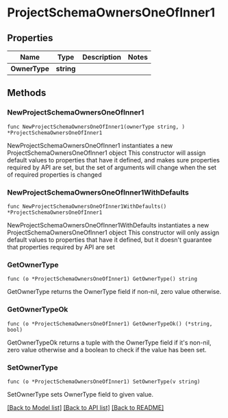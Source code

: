 # ProjectSchemaOwnersOneOfInner1

## Properties

Name | Type | Description | Notes
------------ | ------------- | ------------- | -------------
**OwnerType** | **string** |  | 

## Methods

### NewProjectSchemaOwnersOneOfInner1

`func NewProjectSchemaOwnersOneOfInner1(ownerType string, ) *ProjectSchemaOwnersOneOfInner1`

NewProjectSchemaOwnersOneOfInner1 instantiates a new ProjectSchemaOwnersOneOfInner1 object
This constructor will assign default values to properties that have it defined,
and makes sure properties required by API are set, but the set of arguments
will change when the set of required properties is changed

### NewProjectSchemaOwnersOneOfInner1WithDefaults

`func NewProjectSchemaOwnersOneOfInner1WithDefaults() *ProjectSchemaOwnersOneOfInner1`

NewProjectSchemaOwnersOneOfInner1WithDefaults instantiates a new ProjectSchemaOwnersOneOfInner1 object
This constructor will only assign default values to properties that have it defined,
but it doesn't guarantee that properties required by API are set

### GetOwnerType

`func (o *ProjectSchemaOwnersOneOfInner1) GetOwnerType() string`

GetOwnerType returns the OwnerType field if non-nil, zero value otherwise.

### GetOwnerTypeOk

`func (o *ProjectSchemaOwnersOneOfInner1) GetOwnerTypeOk() (*string, bool)`

GetOwnerTypeOk returns a tuple with the OwnerType field if it's non-nil, zero value otherwise
and a boolean to check if the value has been set.

### SetOwnerType

`func (o *ProjectSchemaOwnersOneOfInner1) SetOwnerType(v string)`

SetOwnerType sets OwnerType field to given value.



[[Back to Model list]](../README.md#documentation-for-models) [[Back to API list]](../README.md#documentation-for-api-endpoints) [[Back to README]](../README.md)


